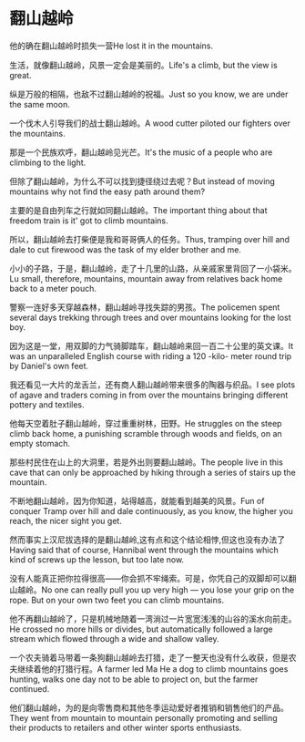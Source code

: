 # 翻山越岭

<p><span class="chinese">他的确在翻山越岭时损失一营</span><span class="english">He lost it in the mountains.</span></p>

<p><span class="chinese">生活，就像翻山越岭，风景一定会是美丽的。</span><span class="english">Life's a climb, but the view is great.</span></p>

<p><span class="chinese">纵是万般的相隔，也敌不过翻山越岭的祝福。</span><span class="english">Just so you know, we are under the same moon.</span></p>

<p><span class="chinese">一个伐木人引导我们的战士翻山越岭。</span><span class="english">A wood cutter piloted our fighters over the mountains.</span></p>

<p><span class="chinese">那是一个民族欢呼，翻山越岭见光芒。</span><span class="english">It's the music of a people who are climbing to the light.</span></p>

<p><span class="chinese">但除了翻山越岭，为什么不可以找到捷径绕过去呢？</span><span class="english">But instead of moving mountains why not find the easy path around them?</span></p>

<p><span class="chinese">主要的是自由列车之行就如同翻山越岭。</span><span class="english">The important thing about that freedom train is it' got to climb mountains.</span></p>

<p><span class="chinese">所以，翻山越岭去打柴便是我和哥哥俩人的任务。</span><span class="english">Thus, tramping over hill and dale to cut firewood was the task of my elder brother and me.</span></p>

<p><span class="chinese">小小的子路，于是，翻山越岭，走了十几里的山路，从亲戚家里背回了一小袋米。</span><span class="english">Lu small, therefore, mountains, mountain away from relatives back home back to a meter pouch.</span></p>

<p><span class="chinese">警察一连好多天穿越森林，翻山越岭寻找失踪的男孩。</span><span class="english">The policemen spent several days trekking through trees and over mountains looking for the lost boy.</span></p>

<p><span class="chinese">因为这是一堂，用双脚的力气骑脚踏车，翻山越岭来回一百二十公里的英文课。</span><span class="english">It was an unparalleled English course with riding a 120 -kilo- meter round trip by Daniel's own feet.</span></p>

<p><span class="chinese">我还看见一大片的龙舌兰，还有商人翻山越岭带来很多的陶器与织品。</span><span class="english">I see plots of agave and traders coming in from over the mountains bringing different pottery and textiles.</span></p>

<p><span class="chinese">他每天空着肚子翻山越岭，穿过重重树林，田野。</span><span class="english">He struggles on the steep climb back home, a punishing scramble through woods and fields, on an empty stomach.</span></p>

<p><span class="chinese">那些村民住在山上的大洞里，若是外出则要翻山越岭。</span><span class="english">The people live in this cave that can only be approached by hiking through a series of stairs up the mountain.</span></p>

<p><span class="chinese">不断地翻山越岭，因为你知道，站得越高，就能看到越美的风景。</span><span class="english">Fun of conquer Tramp over hill and dale continuously, as you know, the higher you reach, the nicer sight you get.</span></p>

<p><span class="chinese">然而事实上汉尼拔选择的是翻山越岭,这有点和这个结论相悖,但这也没有办法了</span><span class="english">Having said that of course, Hannibal went through the mountains which kind of screws up the lesson, but too late now.</span></p>

<p><span class="chinese">没有人能真正把你拉得很高——你会抓不牢绳索。可是，你凭自己的双脚却可以翻山越岭。</span><span class="english">No one can really pull you up very high — you lose your grip on the rope. But on your own two feet you can climb mountains.</span></p>

<p><span class="chinese">他不再翻山越岭了，只是机械地随着一湾淌过一片宽宽浅浅的山谷的溪水向前走。</span><span class="english">He crossed no more hills or divides, but automatically followed a large stream which flowed through a wide and shallow valley.</span></p>

<p><span class="chinese">一个农夫骑着马带着一条狗翻山越岭去打猎，走了一整天也没有什么收获，但是农夫继续着他的打猎行程。</span><span class="english">A farmer led Ma He a dog to climb mountains goes hunting, walks one day not to be able to project on, but the farmer continued.</span></p>

<p><span class="chinese">他们翻山越岭，为的是向零售商和其他冬季运动爱好者推销和销售他们的产品。</span><span class="english">They went from mountain to mountain personally promoting and selling their products to retailers and other winter sports enthusiasts.</span></p>

